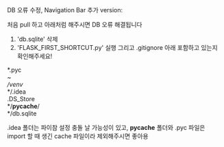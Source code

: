DB 오류 수정, Navigation Bar 추가 version:

처음 pull 하고 아래처럼 해주시면 DB 오류 해결됩니다

1. 'db.sqlite' 삭제
2. 'FLASK_FIRST_SHORTCUT.py' 실행
그리고 .gitignore 아래 포함하고 있는지 확인해주세요!


*.pyc \
*~ \
/venv* \
*/.idea \
.DS_Store \
*/__pycache__/ \
*/db.sqlite

.idea 폴더는 파이참 설정 충돌 날 가능성이 있고, 
__pycache__ 폴더와 .pyc 파일은 import 할 때 생긴 cache 파일이라 제외해주시면 좋아용
